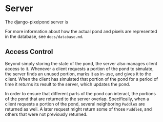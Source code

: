 Server
======

The django-pixelpond server is 

For more information about how the actual pond and pixels are represented in
the database, see `docs/database.md`.

Access Control
--------------

Beyond simply storing the state of the pond, the server also manages client
access to it.  Whenever a client requests a portion of the pond to simulate,
the server finds an unused portion, marks it as in-use, and gives it to the
client.  When the client has simulated that portion of the pond for a period
of time it returns its result to the server, which updates the pond.

In order to ensure that different parts of the pond can interact, the portions
of the pond that are returned to the server overlap.  Specifically, when a
client requests a portion of the pond, several neighboring `Puddle`s are
returned as well.  A later request might return some of those `Puddle`s, and others
that were not previously returned.

